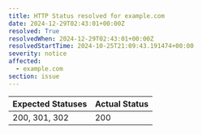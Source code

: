 ```yaml
---
title: HTTP Status resolved for example.com
date: 2024-12-29T02:43:01+00:00Z
resolved: True
resolvedWhen: 2024-12-29T02:43:01+00:00Z
resolvedStartTime: 2024-10-25T21:09:43.191474+00:00
severity: notice
affected:
  - example.com
section: issue
---
```


| Expected Statuses | Actual Status  |
|-------------------|----------------|
| 200, 301, 302 | 200 |
